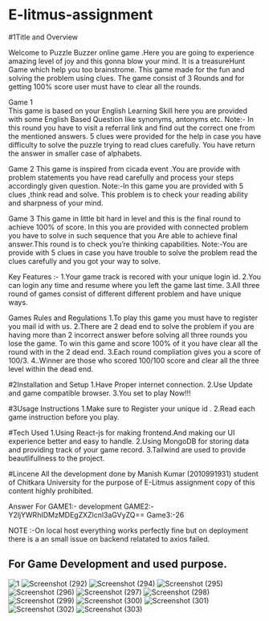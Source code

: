 
# E-litmus-assignment


#1Title and Overview

Welcome to Puzzle Buzzer online game .Here you are going to experience amazing level of joy and this gonna blow your mind.
It is a treasureHunt Game which help you too brainstrome. This game made for the fun and solving the problem using clues.
The game consist of 3 Rounds and for getting 100% score user must have to clear all the rounds.

Game 1  
This game is based on your English Learning Skill here you are provided with some English Based Question like synonyms, antonyms etc.
Note:- In this round you have to visit a referral link and find out the correct one from the mentioned answers.
           5 clues were provided for the help in case you have difficulty to solve the puzzle trying to read clues carefully.
           You have return the answer in smaller case of alphabets.


Game 2
This game is inspired from cicada event .You are provide with problem statements you have read carefully and process your steps accordingly given question.
Note:-In this game you are provided with 5 clues ,think read and solve.
This problem is to check your reading ability and sharpness of your mind.


Game 3
This game in little bit hard in level and this is the final round to achieve 100% of score. In this you are provided with connected problem you have to solve in such sequence that you 
Are able to achieve final answer.This round is to check you’re thinking capabilities.
Note:-You are provide with 5 clues in case you have trouble to solve the problem read the clues carefully and you got your way to solve.


Key Features :-
1.Your game track is recored with your unique login id.
2.You can login any time and resume where you left the game last time.
3.All three round of games consist of different different problem and have unique ways.


Games Rules and Regulations
1.To play this game you must have to register you mail id with us.
2.There are 2 dead end to solve the problem if you are having more than 2 incorrect answer before solving all three rounds you lose the game.
To win this game and score 100% of it you have clear all the round with in the 2 dead end.
3.Each round compliation gives you a score of 100/3.
4..Winner are those who scored 100/100 score and clear all the three level within the dead end.

#2Installation and Setup
1.Have Proper internet connection.
2.Use Update and game compatible browser.
3.You set to play Now!!!


#3Usage Instructions
1.Make sure to Register your unique id .
2.Read each game instruction before you play.


#Tech Used
1.Using React-js for making frontend.And making our UI experience better and easy to handle.
2.Using MongoDB for storing data and providing track of your game record.
3.Tailwind are used to provide beautlifullness to the project. 

#Lincene
All the development done by Manish Kumar (2010991931) student of Chitkara University for the purpose of E-Litmus assignment copy of this content highly prohibited.

Answer For GAME1:- development GAME2:-Y2ljYWRhIDMzMDEgZXZlcnl3aGVyZQ==   Game3:-26

NOTE :-On local host everything works perfectly fine but on deployment there is a an small issue on backend relatated to axios failed.

## For Game Development and used purpose.

![1](https://user-images.githubusercontent.com/76992617/233185012-d64c20d8-e66a-4b30-8beb-9b944470367b.png)
![Screenshot (292)](https://user-images.githubusercontent.com/76992617/233185015-8b814e42-b077-45e9-8e22-315cc740d025.png)
![Screenshot (294)](https://user-images.githubusercontent.com/76992617/233185029-1b5201d6-9a2b-413c-96a9-b199462a3222.png)
![Screenshot (295)](https://user-images.githubusercontent.com/76992617/233185035-6f4c83e1-f0c4-45ba-9679-862ef3a6f7f3.png)
![Screenshot (296)](https://user-images.githubusercontent.com/76992617/233185046-a264a209-9aa7-4ebb-bca3-1cf37209b2e8.png)
![Screenshot (297)](https://user-images.githubusercontent.com/76992617/233185066-6892b02b-3db9-4055-9dae-d73025c834af.png)
![Screenshot (298)](https://user-images.githubusercontent.com/76992617/233185075-4102d348-907b-43bf-a1cb-d50f2b08a0b3.png)
![Screenshot (299)](https://user-images.githubusercontent.com/76992617/233185085-dd8890cc-20ce-4849-8333-b5e38b595f60.png)
![Screenshot (300)](https://user-images.githubusercontent.com/76992617/233185097-50d82954-61e0-427d-bac9-9fdf602a86bc.png)
![Screenshot (301)](https://user-images.githubusercontent.com/76992617/233185106-a8d6c49a-0c48-4089-9d1c-694efd378f77.png)
![Screenshot (302)](https://user-images.githubusercontent.com/76992617/233185120-550f6c7d-0f06-44f9-b9a1-63af50bbbb0e.png)
![Screenshot (303)](https://user-images.githubusercontent.com/76992617/233185135-c17f7f23-1469-44d6-883b-82e3d974d160.png)
